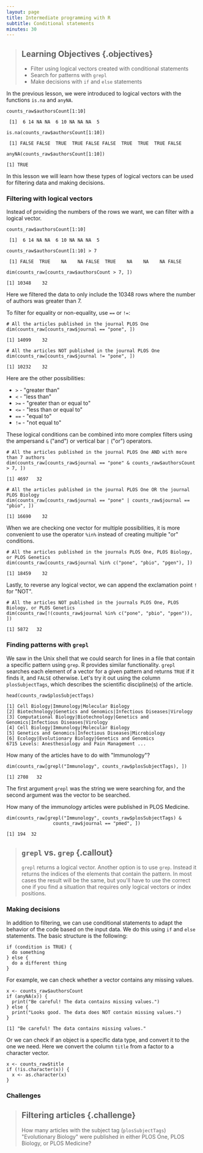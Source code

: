 ```yaml
---
layout: page
title: Intermediate programming with R
subtitle: Conditional statements
minutes: 30
---
```




> ## Learning Objectives {.objectives}
>
> *  Filter using logical vectors created with conditional statements
> *  Search for patterns with `grepl`
> *  Make decisions with `if` and `else` statements



In the previous lesson, we were introduced to logical vectors with the functions `is.na` and `anyNA`.


~~~{.r}
counts_raw$authorsCount[1:10]
~~~



~~~{.output}
 [1]  6 14 NA NA  6 10 NA NA NA  5

~~~



~~~{.r}
is.na(counts_raw$authorsCount[1:10])
~~~



~~~{.output}
 [1] FALSE FALSE  TRUE  TRUE FALSE FALSE  TRUE  TRUE  TRUE FALSE

~~~



~~~{.r}
anyNA(counts_raw$authorsCount[1:10])
~~~



~~~{.output}
[1] TRUE

~~~

In this lesson we will learn how these types of logical vectors can be used for filtering data and making decisions.

### Filtering with logical vectors

Instead of providing the numbers of the rows we want, we can filter with a logical vector.


~~~{.r}
counts_raw$authorsCount[1:10]
~~~



~~~{.output}
 [1]  6 14 NA NA  6 10 NA NA NA  5

~~~



~~~{.r}
counts_raw$authorsCount[1:10] > 7
~~~



~~~{.output}
 [1] FALSE  TRUE    NA    NA FALSE  TRUE    NA    NA    NA FALSE

~~~



~~~{.r}
dim(counts_raw[counts_raw$authorsCount > 7, ])
~~~



~~~{.output}
[1] 10348    32

~~~

Here we filtered the data to only include the 10348 rows where the number of authors was greater than 7. 

To filter for equality or non-equality, use `==` or `!=`:


~~~{.r}
# All the articles published in the journal PLOS One
dim(counts_raw[counts_raw$journal == "pone", ])
~~~



~~~{.output}
[1] 14099    32

~~~



~~~{.r}
# All the articles NOT published in the journal PLOS One
dim(counts_raw[counts_raw$journal != "pone", ])
~~~



~~~{.output}
[1] 10232    32

~~~

Here are the other possibilities:

* `>` - "greater than"
* `<` - "less than"
* `>=` - "greater than or equal to"
* `<=` - "less than or equal to"
* `==` - "equal to"
* `!=` - "not equal to"

These logical conditions can be combined into more complex filters using the ampersand `&` ("and") or vertical bar `|` ("or") operators.


~~~{.r}
# All the articles published in the journal PLOS One AND with more than 7 authors
dim(counts_raw[counts_raw$journal == "pone" & counts_raw$authorsCount > 7, ])
~~~



~~~{.output}
[1] 4697   32

~~~



~~~{.r}
# All the articles published in the journal PLOS One OR the journal PLOS Biology
dim(counts_raw[counts_raw$journal == "pone" | counts_raw$journal == "pbio", ])
~~~



~~~{.output}
[1] 16690    32

~~~

When we are checking one vector for multiple possibilities, it is more convenient to use the operator `%in%` instead of creating multiple "or" conditions.


~~~{.r}
# All the articles published in the journals PLOS One, PLOS Biology, or PLOS Genetics
dim(counts_raw[counts_raw$journal %in% c("pone", "pbio", "pgen"), ])
~~~



~~~{.output}
[1] 18459    32

~~~

Lastly, to reverse any logical vector, we can append the exclamation point `!` for "NOT".


~~~{.r}
# All the articles NOT published in the journals PLOS One, PLOS Biology, or PLOS Genetics
dim(counts_raw[!(counts_raw$journal %in% c("pone", "pbio", "pgen")), ])
~~~



~~~{.output}
[1] 5872   32

~~~

### Finding patterns with `grepl`

We saw in the Unix shell that we could search for lines in a file that contain a specific pattern using `grep`.
R provides similar functionality.
`grepl` searches each element of a vector for a given pattern and returns `TRUE` if it finds it, and `FALSE` otherwise.
Let's try it out using the column `plosSubjectTags`, which describes the scientific discipline(s) of the article.


~~~{.r}
head(counts_raw$plosSubjectTags)
~~~



~~~{.output}
[1] Cell Biology|Immunology|Molecular Biology                                             
[2] Biotechnology|Genetics and Genomics|Infectious Diseases|Virology                      
[3] Computational Biology|Biotechnology|Genetics and Genomics|Infectious Diseases|Virology
[4] Cell Biology|Immunology|Molecular Biology                                             
[5] Genetics and Genomics|Infectious Diseases|Microbiology                                
[6] Ecology|Evolutionary Biology|Genetics and Genomics                                    
6715 Levels: Anesthesiology and Pain Management ...

~~~

How many of the articles have to do with "Immunology"?


~~~{.r}
dim(counts_raw[grepl("Immunology", counts_raw$plosSubjectTags), ])
~~~



~~~{.output}
[1] 2708   32

~~~

The first argument `grepl` was the string we were searching for, and the second argument was the vector to be searched.

How many of the immunology articles were published in PLOS Medicine.


~~~{.r}
dim(counts_raw[grepl("Immunology", counts_raw$plosSubjectTags) &
                 counts_raw$journal == "pmed", ])
~~~



~~~{.output}
[1] 194  32

~~~

> ## `grepl` vs. `grep` {.callout}
>
> `grepl` returns a logical vector.
> Another option is to use `grep`.
> Instead it returns the indices of the elements that contain the pattern.
> In most cases the result will be the same, but you'll have to use the correct one if you find a situation that requires only logical vectors or index positions.

### Making decisions

In addition to filtering, we can use conditional statements to adapt the behavior of the code based on the input data.
We do this using `if` and `else` statements.
The basic structure is the following:


~~~{.r}
if (condition is TRUE) {
  do something
} else {
  do a different thing
}
~~~

For example, we can check whether a vector contains any missing values.


~~~{.r}
x <- counts_raw$authorsCount
if (anyNA(x)) {
  print("Be careful! The data contains missing values.")
} else {
  print("Looks good. The data does NOT contain missing values.")
}
~~~



~~~{.output}
[1] "Be careful! The data contains missing values."

~~~

Or we can check if an object is a specific data type, and convert it to the one we need.
Here we convert the column `title` from a factor to a character vector.


~~~{.r}
x <- counts_raw$title
if (!is.character(x)) {
  x <- as.character(x)
}
~~~

### Challenges

> ## Filtering articles {.challenge}
>
> How many articles with the subject tag (`plosSubjectTags`) "Evolutionary Biology" were published in either PLOS One, PLOS Biology, or PLOS Medicine?


